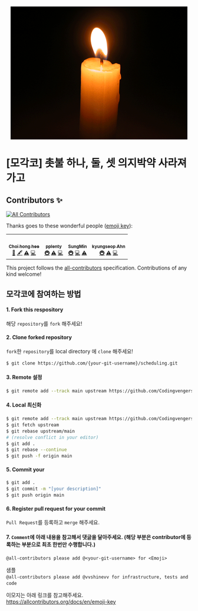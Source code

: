 <div align="center">

![](image/candle.gif)

</div>

# [모각코] 촛불 하나, 둘, 셋 의지박약 사라져가고
## Contributors ✨
<!-- ALL-CONTRIBUTORS-BADGE:START - Do not remove or modify this section -->
[![All Contributors](https://img.shields.io/badge/all_contributors-3-orange.svg?style=flat-square)](#contributors-)
<!-- ALL-CONTRIBUTORS-BADGE:END -->

Thanks goes to these wonderful people ([emoji key](https://allcontributors.org/docs/en/emoji-key)):

<!-- ALL-CONTRIBUTORS-LIST:START - Do not remove or modify this section -->
<!-- prettier-ignore-start -->
<!-- markdownlint-disable -->
<table>
  <tr>
    <td align="center"><a href="https://github.com/vvshinevv"><img src="https://avatars.githubusercontent.com/u/17119607?v=4?s=100" width="100px;" alt=""/><br /><sub><b>Choi hong hee</b></sub></a><br /><a href="#design-vvshinevv" title="Design">🎨</a> <a href="#content-vvshinevv" title="Content">🖋</a> <a href="https://github.com/Codingvengers/scheduling/commits?author=vvshinevv" title="Tests">⚠️</a> <a href="https://github.com/Codingvengers/scheduling/commits?author=vvshinevv" title="Code">💻</a></td>
    <td align="center"><a href="https://pplenty.tistory.com/"><img src="https://avatars.githubusercontent.com/u/12326850?v=4?s=100" width="100px;" alt=""/><br /><sub><b>pplenty</b></sub></a><br /><a href="#infra-pplenty" title="Infrastructure (Hosting, Build-Tools, etc)">🚇</a> <a href="https://github.com/Codingvengers/scheduling/commits?author=pplenty" title="Tests">⚠️</a> <a href="https://github.com/Codingvengers/scheduling/commits?author=pplenty" title="Code">💻</a></td>
    <td align="center"><a href="https://sungminhong.github.io/"><img src="https://avatars.githubusercontent.com/u/18229419?v=4?s=100" width="100px;" alt=""/><br /><sub><b>SungMin</b></sub></a><br /><a href="#infra-SungMinHong" title="Infrastructure (Hosting, Build-Tools, etc)">🚇</a> <a href="https://github.com/Codingvengers/scheduling/commits?author=SungMinHong" title="Code">💻</a> <a href="https://github.com/Codingvengers/scheduling/commits?author=SungMinHong" title="Tests">⚠️</a></td>
    <td align="center"><a href="http://kyungseop.github.io"><img src="https://avatars.githubusercontent.com/u/2485456?v=4?s=100" width="100px;" alt=""/><br /><sub><b>kyungseop Ahn</b></sub></a><br /><a href="#infra-kyungseop" title="Infrastructure (Hosting, Build-Tools, etc)">🚇</a> <a href="https://github.com/Codingvengers/scheduling/commits?author=kyungseop" title="Tests">⚠️</a> <a href="https://github.com/Codingvengers/scheduling/commits?author=kyungseop" title="Code">💻</a></td>
  </tr>
</table>

<!-- markdownlint-restore -->
<!-- prettier-ignore-end -->

<!-- ALL-CONTRIBUTORS-LIST:END -->

This project follows the [all-contributors](https://github.com/all-contributors/all-contributors) specification. Contributions of any kind welcome!

## 모각코에 참여하는 방법
#### 1. Fork this respository
해당 `repository`를 `fork` 해주세요!

#### 2. Clone forked repository
`fork`한 `repository`를 local directory 에 `clone` 해주세요!

```bash
$ git clone https://github.com/{your-git-username}/scheduling.git
```

#### 3. Remote 설정
```bash
$ git remote add --track main upstream https://github.com/Codingvengers/scheduling.git
```

#### 4. Local 최신화
```bash
$ git remote add --track main upstream https://github.com/Codingvengers/scheduling.git #(리모트 설정이 되어 있다면 생략 가능)
$ git fetch upstream
$ git rebase upstream/main
# (resolve conflict in your editor)
$ git add .
$ git rebase --continue
$ git push -f origin main
```

#### 5. Commit your
```bash
$ git add .
$ git commit -m "[your description]"
$ git push origin main
```

#### 6. Register pull request for your commit
`Pull Request`를 등록하고 `merge` 해주세요.

#### 7. `Comment`에 아래 내용을 참고해서 댓글을 달아주세요. (해당 부분은 contributor에 등록하는 부분으로 최초 한번만 수행합니다.)
`@all-contributors please add @<your-git-username> for <Emoji>`

샘플 <br/>
`@all-contributors please add @vvshinevv for infrastructure, tests and code`

이모지는 아래 링크를 참고해주세요. <br/>
https://allcontributors.org/docs/en/emoji-key
